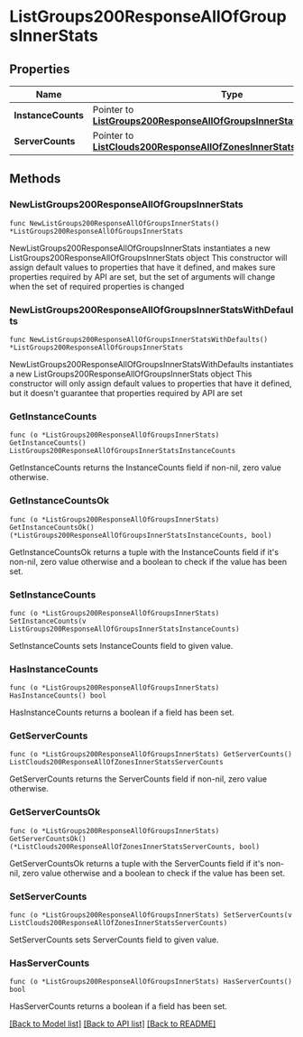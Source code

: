 # ListGroups200ResponseAllOfGroupsInnerStats

## Properties

Name | Type | Description | Notes
------------ | ------------- | ------------- | -------------
**InstanceCounts** | Pointer to [**ListGroups200ResponseAllOfGroupsInnerStatsInstanceCounts**](ListGroups200ResponseAllOfGroupsInnerStatsInstanceCounts.md) |  | [optional] 
**ServerCounts** | Pointer to [**ListClouds200ResponseAllOfZonesInnerStatsServerCounts**](ListClouds200ResponseAllOfZonesInnerStatsServerCounts.md) |  | [optional] 

## Methods

### NewListGroups200ResponseAllOfGroupsInnerStats

`func NewListGroups200ResponseAllOfGroupsInnerStats() *ListGroups200ResponseAllOfGroupsInnerStats`

NewListGroups200ResponseAllOfGroupsInnerStats instantiates a new ListGroups200ResponseAllOfGroupsInnerStats object
This constructor will assign default values to properties that have it defined,
and makes sure properties required by API are set, but the set of arguments
will change when the set of required properties is changed

### NewListGroups200ResponseAllOfGroupsInnerStatsWithDefaults

`func NewListGroups200ResponseAllOfGroupsInnerStatsWithDefaults() *ListGroups200ResponseAllOfGroupsInnerStats`

NewListGroups200ResponseAllOfGroupsInnerStatsWithDefaults instantiates a new ListGroups200ResponseAllOfGroupsInnerStats object
This constructor will only assign default values to properties that have it defined,
but it doesn't guarantee that properties required by API are set

### GetInstanceCounts

`func (o *ListGroups200ResponseAllOfGroupsInnerStats) GetInstanceCounts() ListGroups200ResponseAllOfGroupsInnerStatsInstanceCounts`

GetInstanceCounts returns the InstanceCounts field if non-nil, zero value otherwise.

### GetInstanceCountsOk

`func (o *ListGroups200ResponseAllOfGroupsInnerStats) GetInstanceCountsOk() (*ListGroups200ResponseAllOfGroupsInnerStatsInstanceCounts, bool)`

GetInstanceCountsOk returns a tuple with the InstanceCounts field if it's non-nil, zero value otherwise
and a boolean to check if the value has been set.

### SetInstanceCounts

`func (o *ListGroups200ResponseAllOfGroupsInnerStats) SetInstanceCounts(v ListGroups200ResponseAllOfGroupsInnerStatsInstanceCounts)`

SetInstanceCounts sets InstanceCounts field to given value.

### HasInstanceCounts

`func (o *ListGroups200ResponseAllOfGroupsInnerStats) HasInstanceCounts() bool`

HasInstanceCounts returns a boolean if a field has been set.

### GetServerCounts

`func (o *ListGroups200ResponseAllOfGroupsInnerStats) GetServerCounts() ListClouds200ResponseAllOfZonesInnerStatsServerCounts`

GetServerCounts returns the ServerCounts field if non-nil, zero value otherwise.

### GetServerCountsOk

`func (o *ListGroups200ResponseAllOfGroupsInnerStats) GetServerCountsOk() (*ListClouds200ResponseAllOfZonesInnerStatsServerCounts, bool)`

GetServerCountsOk returns a tuple with the ServerCounts field if it's non-nil, zero value otherwise
and a boolean to check if the value has been set.

### SetServerCounts

`func (o *ListGroups200ResponseAllOfGroupsInnerStats) SetServerCounts(v ListClouds200ResponseAllOfZonesInnerStatsServerCounts)`

SetServerCounts sets ServerCounts field to given value.

### HasServerCounts

`func (o *ListGroups200ResponseAllOfGroupsInnerStats) HasServerCounts() bool`

HasServerCounts returns a boolean if a field has been set.


[[Back to Model list]](../README.md#documentation-for-models) [[Back to API list]](../README.md#documentation-for-api-endpoints) [[Back to README]](../README.md)


